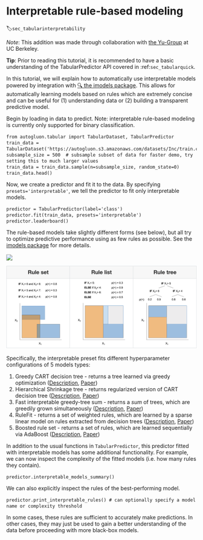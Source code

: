 # Interpretable rule-based modeling
:label:`sec_tabularinterpretability`

*Note*: This addition was made through collaboration with [the Yu-Group](https://www.stat.berkeley.edu/~yugroup/) at UC Berkeley.

**Tip**: Prior to reading this tutorial, it is recommended to have a basic understanding of the TabularPredictor API covered in :ref:`sec_tabularquick`.

In this tutorial, we will explain how to automatically use interpretable models powered by integration with [🔍 the imodels package](https://github.com/csinva/imodels). This allows for automatically learning models based on rules which are extremely concise and can be useful for (1) understanding data or (2) building a transparent predictive model.

Begin by loading in data to predict. Note: interpretable rule-based modeling is currently only supported for binary classification.

```{.python .input}
from autogluon.tabular import TabularDataset, TabularPredictor
train_data = TabularDataset('https://autogluon.s3.amazonaws.com/datasets/Inc/train.csv')
subsample_size = 500  # subsample subset of data for faster demo, try setting this to much larger values
train_data = train_data.sample(n=subsample_size, random_state=0)
train_data.head()
```

Now, we create a predictor and fit it to the data. By specifying `presets='interpretable'`, we tell the predictor to fit only interpretable models.

```{.python .input}
predictor = TabularPredictor(label='class')
predictor.fit(train_data, presets='interpretable')
predictor.leaderboard()
```

The rule-based models take slightly different forms (see below), but all try to optimize predictive performance using as few rules as possible. See the [imodels package](https://github.com/csinva/imodels) for more details.

 <img align="center" width=60% src="https://csinva.io/imodels/img/imodels_logo.svg?sanitize=True"/>

![](https://raw.githubusercontent.com/csinva/imodels/master/docs/img/model_table_rules.png)

Specifically, the interpretable preset fits different hyperparameter configurations of 5 models types:
1. Greedy CART decision tree - returns a tree learned via greedy optimization ([Description](https://scikit-learn.org/stable/modules/tree.html#tree), [Paper](https://www.taylorfrancis.com/books/mono/10.1201/9781315139470/classification-regression-trees-leo-breiman-jerome-friedman-richard-olshen-charles-stone))
2. Hierarchical Shrinkage tree - returns regularized version of CART decision tree ([Description](https://csinva.io/imodels/shrinkage.html), [Paper](https://arxiv.org/abs/2202.00858))
3. Fast interpretable greedy-tree sum - returns a *sum* of trees, which are greedily grown simultaneously ([Description](https://csinva.io/imodels/figs.html), [Paper](https://arxiv.org/abs/2202.00858))
4. RuleFit - returns a set of weighted rules, which are learned by a sparse linear model on rules extracted from decision trees ([Description](https://christophm.github.io/interpretable-ml-book/rulefit.html), [Paper](https://arxiv.org/abs/0811.1679))
5. Boosted rule set - returns a set of rules, which are learned sequentially via AdaBoost ([Description](https://scikit-learn.org/stable/modules/ensemble.html#adaboost), [Paper](https://www.sciencedirect.com/science/article/pii/S002200009791504X)) 


In addition to the usual functions in `TabularPredictor`, this predictor fitted with interpretable models has some additional functionality. For example, we can now inspect the complexity of the fitted models (i.e. how many rules they contain).

```{.python .input}
predictor.interpretable_models_summary()
```

We can also explicitly inspect the rules of the best-performing model.

```{.python .input}
predictor.print_interpretable_rules() # can optionally specify a model name or complexity threshold
```

In some cases, these rules are sufficient to accurately make predictions. In other cases, they may just be used to gain a better understanding of the data before proceeding with more black-box models.